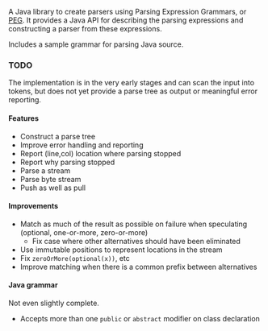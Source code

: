 A Java library to create parsers using Parsing Expression Grammars, or [PEG](https://en.wikipedia.org/wiki/Parsing_expression_grammar). It provides a Java API for describing the parsing expressions and constructing a parser from these expressions.

Includes a sample grammar for parsing Java source.

### TODO

The implementation is in the very early stages and can scan the input into tokens, but does not yet provide a parse tree as output or meaningful error reporting.

#### Features

- Construct a parse tree
- Improve error handling and reporting
- Report (line,col) location where parsing stopped
- Report why parsing stopped
- Parse a stream
- Parse byte stream
- Push as well as pull

#### Improvements

- Match as much of the result as possible on failure when speculating (optional, one-or-more, zero-or-more) 
    - Fix case where other alternatives should have been eliminated
- Use immutable positions to represent locations in the stream
- Fix `zeroOrMore(optional(x))`, etc
- Improve matching when there is a common prefix between alternatives

#### Java grammar

Not even slightly complete.

- Accepts more than one `public` or `abstract` modifier on class declaration

